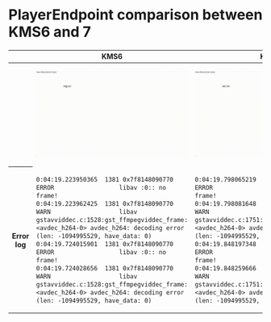 # PlayerEndpoint comparison between KMS6 and 7

<table>
<thead>
<tr>
<th></th>
<th>KMS6</th>
<th>KMS7</th>
</tr>
</thead>
<tbody>
<tr>
<th></th>
<td>

![aa](./images/kms6-example.gif)

</td>
<td>

![aa](./images/kms7-example.gif)

</td>
</tr>
<tr>
<th>Error log</th>
<td>

```
0:04:19.223950365  1381 0x7f8148090770 ERROR                  libav :0:: no frame!
0:04:19.223962425  1381 0x7f8148090770 WARN                   libav gstavviddec.c:1528:gst_ffmpegviddec_frame:<avdec_h264-0> avdec_h264: decoding error (len: -1094995529, have_data: 0)
0:04:19.724015901  1381 0x7f8148090770 ERROR                  libav :0:: no frame!
0:04:19.724028656  1381 0x7f8148090770 WARN                   libav gstavviddec.c:1528:gst_ffmpegviddec_frame:<avdec_h264-0> avdec_h264: decoding error (len: -1094995529, have_data: 0)
```

</td>
<td>

```
0:04:19.798065219  1246 0x7fad4400e0f0 ERROR                  libav :0:: no frame!
0:04:19.798081648  1246 0x7fad4400e0f0 WARN                   libav gstavviddec.c:1751:gst_ffmpegviddec_frame:<avdec_h264-0> avdec_h264: decoding error (len: -1094995529, have_data: 0)
0:04:19.848197348  1246 0x7fad4400e0f0 ERROR                  libav :0:: no frame!
0:04:19.848259666  1246 0x7fad4400e0f0 WARN                   libav gstavviddec.c:1751:gst_ffmpegviddec_frame:<avdec_h264-0> avdec_h264: decoding error (len: -1094995529, have_data: 0)
```

</td>
</tr>
</tbody>
</table>
